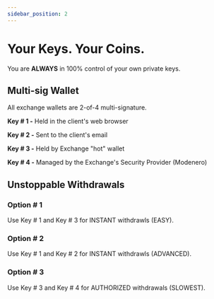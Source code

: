 ```yaml
---
sidebar_position: 2
---
```


# Your Keys. Your Coins.

You are __ALWAYS__ in 100% control of your own private keys.


## Multi-sig Wallet

All exchange wallets are 2-of-4 multi-signature.

__Key # 1 -__ Held in the client's web browser

__Key # 2 -__ Sent to the client's email

__Key # 3 -__ Held by Exchange "hot" wallet

__Key # 4 -__ Managed by the Exchange's Security Provider (Modenero)


## Unstoppable Withdrawals

### Option # 1

Use Key # 1 and Key # 3 for INSTANT withdrawls (EASY).

### Option # 2

Use Key # 1 and Key # 2 for INSTANT withdrawls (ADVANCED).

### Option # 3

Use Key # 3 and Key # 4 for AUTHORIZED withdrawals (SLOWEST).

